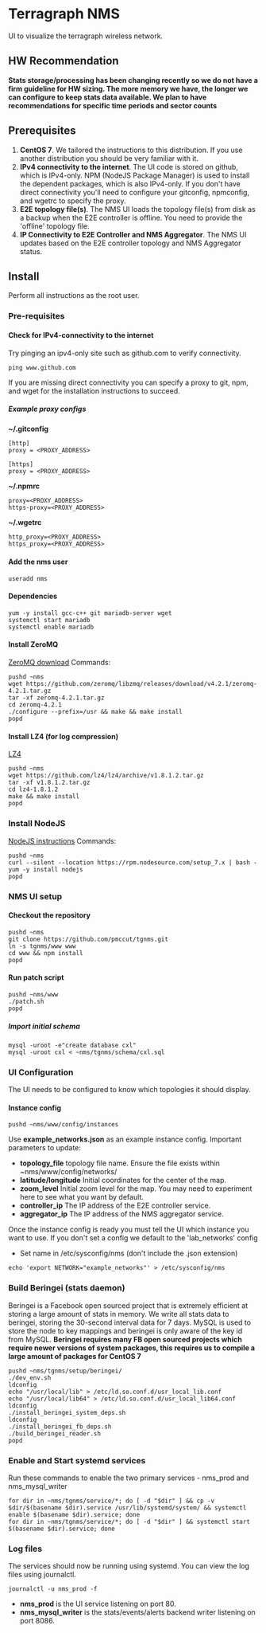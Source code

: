# Terragraph NMS
UI to visualize the terragraph wireless network.

## HW Recommendation
**Stats storage/processing has been changing recently so we do not have a firm guideline for HW sizing. The more memory we have, the longer we can configure to keep stats data available. We plan to have recommendations for specific time periods and sector counts**

## Prerequisites
1. **CentOS 7**. We tailored the instructions to this distribution. If you use another distribution you should be very familiar with it.
2. **IPv4 connectivity to the internet**. The UI code is stored on github, which is IPv4-only. NPM (NodeJS Package Manager) is used to install the dependent packages, which is also IPv4-only. If you don't have direct connectivity you'll need to configure your gitconfig, npmconfig, and wgetrc to specify the proxy.
3. **E2E topology file(s)**. The NMS UI loads the topology file(s) from disk as a backup when the E2E controller is offline. You need to provide the 'offline' topology file.
4. **IP Connectivity to E2E Controller and NMS Aggregator**. The NMS UI updates based on the E2E controller topology and NMS Aggregator status.

## Install
Perform all instructions as the root user.
### Pre-requisites
#### Check for IPv4-connectivity to the internet
Try pinging an ipv4-only site such as github.com to verify connectivity.
```
ping www.github.com
```
If you are missing direct connectivity you can specify a proxy to git, npm, and wget for the installation instructions to succeed.
##### Example proxy configs
**~/.gitconfig**
```
[http]
proxy = <PROXY_ADDRESS>

[https]
proxy = <PROXY_ADDRESS>
```
**~/.npmrc**
```
proxy=<PROXY_ADDRESS>
https-proxy=<PROXY_ADDRESS>
```
**~/.wgetrc**
```
http_proxy=<PROXY_ADDRESS>
https_proxy=<PROXY_ADDRESS>
```
#### Add the nms user
```
useradd nms
```
#### Dependencies
```
yum -y install gcc-c++ git mariadb-server wget
systemctl start mariadb
systemctl enable mariadb
```
#### Install ZeroMQ
[ZeroMQ download](http://zeromq.org/intro:get-the-software)
Commands:
```
pushd ~nms
wget https://github.com/zeromq/libzmq/releases/download/v4.2.1/zeromq-4.2.1.tar.gz
tar -xf zeromq-4.2.1.tar.gz
cd zeromq-4.2.1
./configure --prefix=/usr && make && make install
popd
```
#### Install LZ4 (for log compression)
[LZ4](https://github.com/lz4/lz4)
```
pushd ~nms
wget https://github.com/lz4/lz4/archive/v1.8.1.2.tar.gz
tar -xf v1.8.1.2.tar.gz
cd lz4-1.8.1.2
make && make install
popd
```
### Install NodeJS
[NodeJS instructions](https://nodejs.org/en/download/package-manager/#enterprise-linux-and-fedora)
Commands:
```
pushd ~nms
curl --silent --location https://rpm.nodesource.com/setup_7.x | bash -
yum -y install nodejs
popd
```
### NMS UI setup
#### Checkout the repository
```
pushd ~nms
git clone https://github.com/pmccut/tgnms.git
ln -s tgnms/www www
cd www && npm install
popd
```
#### Run patch script
```
pushd ~nms/www
./patch.sh
popd
```
##### Import initial schema
```
mysql -uroot -e"create database cxl"
mysql -uroot cxl < ~nms/tgnms/schema/cxl.sql
```
### UI Configuration
The UI needs to be configured to know which topologies it should display.
#### Instance config
```
pushd ~nms/www/config/instances
```
Use **example_networks.json** as an example instance config. Important parameters to update:
* **topology_file** topology file name. Ensure the file exists within ~nms/www/config/networks/
* **latitude/longitude** Initial coordinates for the center of the map.
* **zoom_level** Initial zoom level for the map. You may need to experiment here to see what you want by default.
* **controller_ip** The IP address of the E2E controller service.
* **aggregator_ip** The IP address of the NMS aggregator service.

Once the instance config is ready you must tell the UI which instance you want to use. If you don't set a config we default to the 'lab_networks' config
* Set name in /etc/sysconfig/nms (don't include the .json extension)
```
echo 'export NETWORK="example_networks"' > /etc/sysconfig/nms
```

### Build Beringei (stats daemon)
Beringei is a Facebook open sourced project that is extremely efficient at storing a large amount of stats in memory. We write all stats data to beringei, storing the 30-second interval data for 7 days. MySQL is used to store the node to key mappings and beringei is only aware of the key id from MySQL.
**Beringei requires many FB open sourced projects which require newer versions of system packages, this requires us to compile a large amount of packages for CentOS 7**
```
pushd ~nms/tgnms/setup/beringei/
./dev_env.sh
ldconfig
echo "/usr/local/lib" > /etc/ld.so.conf.d/usr_local_lib.conf
echo "/usr/local/lib64" > /etc/ld.so.conf.d/usr_local_lib64.conf
ldconfig
./install_beringei_system_deps.sh
ldconfig
./install_beringei_fb_deps.sh
./build_beringei_reader.sh
popd
```

### Enable and Start systemd services
Run these commands to enable the two primary services - nms_prod and nms_mysql_writer
```
for dir in ~nms/tgnms/service/*; do [ -d "$dir" ] && cp -v $dir/$(basename $dir).service /usr/lib/systemd/system/ && systemctl enable $(basename $dir).service; done
for dir in ~nms/tgnms/service/*; do [ -d "$dir" ] && systemctl start $(basename $dir).service; done
```
### Log files
The services should now be running using systemd. You can view the log files using journalctl.
```
journalctl -u nms_prod -f
```
* **nms_prod** is the UI service listening on port 80.
* **nms_mysql_writer** is the stats/events/alerts backend writer listening on port 8086.
